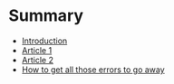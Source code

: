 # Summary

* [Introduction](README.md)
* [Article 1](article-1.md)
* [Article 2](article-2.md)
* [How to get all those errors to go away](how-to-get-all-those-errors-to-go-away.md)


